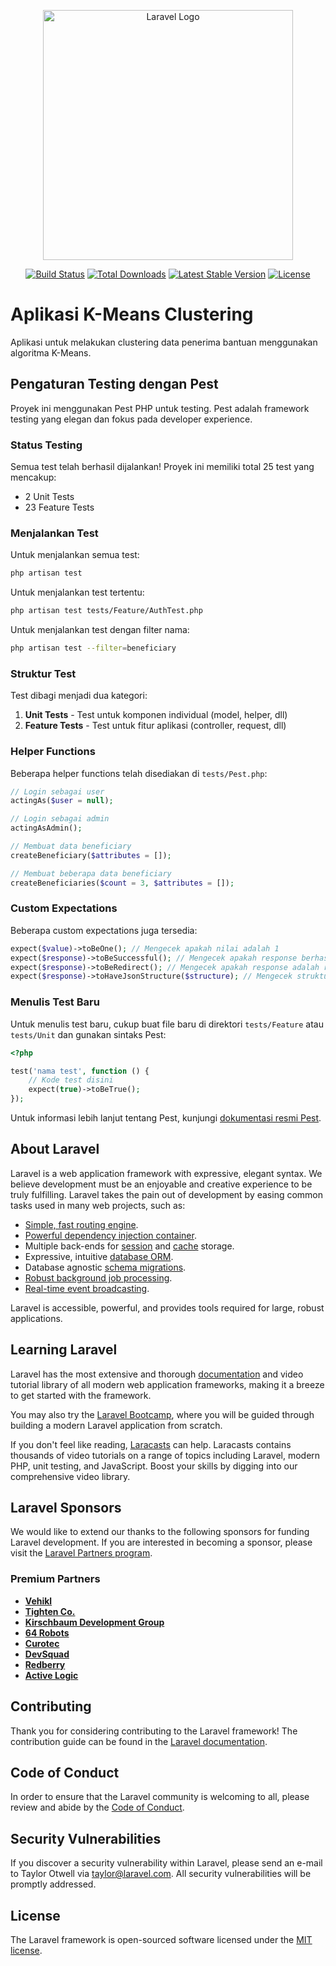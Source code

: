 <p align="center"><a href="https://laravel.com" target="_blank"><img src="https://raw.githubusercontent.com/laravel/art/master/logo-lockup/5%20SVG/2%20CMYK/1%20Full%20Color/laravel-logolockup-cmyk-red.svg" width="400" alt="Laravel Logo"></a></p>

<p align="center">
<a href="https://github.com/laravel/framework/actions"><img src="https://github.com/laravel/framework/workflows/tests/badge.svg" alt="Build Status"></a>
<a href="https://packagist.org/packages/laravel/framework"><img src="https://img.shields.io/packagist/dt/laravel/framework" alt="Total Downloads"></a>
<a href="https://packagist.org/packages/laravel/framework"><img src="https://img.shields.io/packagist/v/laravel/framework" alt="Latest Stable Version"></a>
<a href="https://packagist.org/packages/laravel/framework"><img src="https://img.shields.io/packagist/l/laravel/framework" alt="License"></a>
</p>

# Aplikasi K-Means Clustering

Aplikasi untuk melakukan clustering data penerima bantuan menggunakan algoritma K-Means.

## Pengaturan Testing dengan Pest

Proyek ini menggunakan Pest PHP untuk testing. Pest adalah framework testing yang elegan dan fokus pada developer experience.

### Status Testing

Semua test telah berhasil dijalankan! Proyek ini memiliki total 25 test yang mencakup:
- 2 Unit Tests
- 23 Feature Tests

### Menjalankan Test

Untuk menjalankan semua test:

```bash
php artisan test
```

Untuk menjalankan test tertentu:

```bash
php artisan test tests/Feature/AuthTest.php
```

Untuk menjalankan test dengan filter nama:

```bash
php artisan test --filter=beneficiary
```

### Struktur Test

Test dibagi menjadi dua kategori:

1. **Unit Tests** - Test untuk komponen individual (model, helper, dll)
2. **Feature Tests** - Test untuk fitur aplikasi (controller, request, dll)

### Helper Functions

Beberapa helper functions telah disediakan di `tests/Pest.php`:

```php
// Login sebagai user
actingAs($user = null);

// Login sebagai admin
actingAsAdmin();

// Membuat data beneficiary
createBeneficiary($attributes = []);

// Membuat beberapa data beneficiary
createBeneficiaries($count = 3, $attributes = []);
```

### Custom Expectations

Beberapa custom expectations juga tersedia:

```php
expect($value)->toBeOne(); // Mengecek apakah nilai adalah 1
expect($response)->toBeSuccessful(); // Mengecek apakah response berhasil (status 200)
expect($response)->toBeRedirect(); // Mengecek apakah response adalah redirect (status 302)
expect($response)->toHaveJsonStructure($structure); // Mengecek struktur JSON response
```

### Menulis Test Baru

Untuk menulis test baru, cukup buat file baru di direktori `tests/Feature` atau `tests/Unit` dan gunakan sintaks Pest:

```php
<?php

test('nama test', function () {
    // Kode test disini
    expect(true)->toBeTrue();
});
```

Untuk informasi lebih lanjut tentang Pest, kunjungi [dokumentasi resmi Pest](https://pestphp.com/docs/writing-tests).

## About Laravel

Laravel is a web application framework with expressive, elegant syntax. We believe development must be an enjoyable and creative experience to be truly fulfilling. Laravel takes the pain out of development by easing common tasks used in many web projects, such as:

- [Simple, fast routing engine](https://laravel.com/docs/routing).
- [Powerful dependency injection container](https://laravel.com/docs/container).
- Multiple back-ends for [session](https://laravel.com/docs/session) and [cache](https://laravel.com/docs/cache) storage.
- Expressive, intuitive [database ORM](https://laravel.com/docs/eloquent).
- Database agnostic [schema migrations](https://laravel.com/docs/migrations).
- [Robust background job processing](https://laravel.com/docs/queues).
- [Real-time event broadcasting](https://laravel.com/docs/broadcasting).

Laravel is accessible, powerful, and provides tools required for large, robust applications.

## Learning Laravel

Laravel has the most extensive and thorough [documentation](https://laravel.com/docs) and video tutorial library of all modern web application frameworks, making it a breeze to get started with the framework.

You may also try the [Laravel Bootcamp](https://bootcamp.laravel.com), where you will be guided through building a modern Laravel application from scratch.

If you don't feel like reading, [Laracasts](https://laracasts.com) can help. Laracasts contains thousands of video tutorials on a range of topics including Laravel, modern PHP, unit testing, and JavaScript. Boost your skills by digging into our comprehensive video library.

## Laravel Sponsors

We would like to extend our thanks to the following sponsors for funding Laravel development. If you are interested in becoming a sponsor, please visit the [Laravel Partners program](https://partners.laravel.com).

### Premium Partners

- **[Vehikl](https://vehikl.com)**
- **[Tighten Co.](https://tighten.co)**
- **[Kirschbaum Development Group](https://kirschbaumdevelopment.com)**
- **[64 Robots](https://64robots.com)**
- **[Curotec](https://www.curotec.com/services/technologies/laravel)**
- **[DevSquad](https://devsquad.com/hire-laravel-developers)**
- **[Redberry](https://redberry.international/laravel-development)**
- **[Active Logic](https://activelogic.com)**

## Contributing

Thank you for considering contributing to the Laravel framework! The contribution guide can be found in the [Laravel documentation](https://laravel.com/docs/contributions).

## Code of Conduct

In order to ensure that the Laravel community is welcoming to all, please review and abide by the [Code of Conduct](https://laravel.com/docs/contributions#code-of-conduct).

## Security Vulnerabilities

If you discover a security vulnerability within Laravel, please send an e-mail to Taylor Otwell via [taylor@laravel.com](mailto:taylor@laravel.com). All security vulnerabilities will be promptly addressed.

## License

The Laravel framework is open-sourced software licensed under the [MIT license](https://opensource.org/licenses/MIT).
